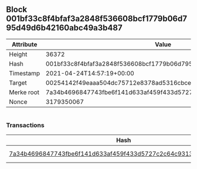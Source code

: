 ## Block 001bf33c8f4bfaf3a2848f536608bcf1779b06d795d49d6b42160abc49a3b487

Attribute | Value
--- | ---
Height | 36372
Hash | 001bf33c8f4bfaf3a2848f536608bcf1779b06d795d49d6b42160abc49a3b487
Timestamp | 2021-04-24T14:57:19+00:00
Target | 00254142f49eaaa504dc75712e8378ad5316cbcead634704b3734b6271167cc4
Merke root | 7a34b4696847743fbe6f141d633af459f433d5727c2c64c9313cd42c9cd64fed
Nonce | 3179350067

```

```

### Transactions

Hash | Amount
--- | ---
[7a34b4696847743fbe6f141d633af459f433d5727c2c64c9313cd42c9cd64fed](7a34b4696847743fbe6f141d633af459f433d5727c2c64c9313cd42c9cd64fed.md) | 10.00000000 SKEPTI 
